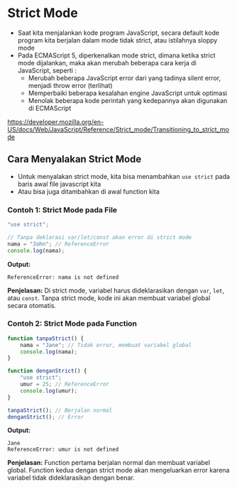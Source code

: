 # Strict Mode

- Saat kita menjalankan kode program JavaScript, secara default kode program kita berjalan dalam mode tidak strict, atau istilahnya sloppy mode
- Pada ECMAScript 5, diperkenalkan mode strict, dimana ketika strict mode dijalankan, maka akan merubah beberapa cara kerja di JavaScript, seperti :
  - Merubah beberapa JavaScript error dari yang tadinya silent error, menjadi throw error (terlihat)
  - Memperbaiki beberapa kesalahan engine JavaScript untuk optimasi
  - Menolak beberapa kode perintah yang kedepannya akan digunakan di ECMAScript

https://developer.mozilla.org/en-US/docs/Web/JavaScript/Reference/Strict_mode/Transitioning_to_strict_mode

## Cara Menyalakan Strict Mode

- Untuk menyalakan strict mode, kita bisa menambahkan `use strict` pada baris awal file javascript kita
- Atau bisa juga ditambahkan di awal function kita

### Contoh 1: Strict Mode pada File

```javascript
"use strict";

// Tanpa deklarasi var/let/const akan error di strict mode
nama = "John"; // ReferenceError
console.log(nama);
```

**Output:**
```
ReferenceError: nama is not defined
```

**Penjelasan:** Di strict mode, variabel harus dideklarasikan dengan `var`, `let`, atau `const`. Tanpa strict mode, kode ini akan membuat variabel global secara otomatis.

### Contoh 2: Strict Mode pada Function

```javascript
function tanpaStrict() {
    nama = "Jane"; // Tidak error, membuat variabel global
    console.log(nama);
}

function denganStrict() {
    "use strict";
    umur = 25; // ReferenceError
    console.log(umur);
}

tanpaStrict(); // Berjalan normal
denganStrict(); // Error
```

**Output:**
```
Jane
ReferenceError: umur is not defined
```

**Penjelasan:** Function pertama berjalan normal dan membuat variabel global. Function kedua dengan strict mode akan mengeluarkan error karena variabel tidak dideklarasikan dengan benar.
